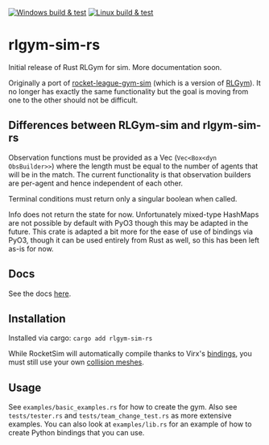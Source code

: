 [![Windows build & test](https://github.com/JeffA233/rlgym-sim-rs/actions/workflows/rust_compile_win.yml/badge.svg)](https://github.com/JeffA233/rlgym-sim-rs/actions/workflows/rust_compile_win.yml) [![Linux build & test](https://github.com/JeffA233/rlgym-sim-rs/actions/workflows/rust_compile_linux.yml/badge.svg)](https://github.com/JeffA233/rlgym-sim-rs/actions/workflows/rust_compile_linux.yml)
# rlgym-sim-rs
Initial release of Rust RLGym for sim. More documentation soon.

Originally a port of [rocket-league-gym-sim](https://github.com/AechPro/rocket-league-gym-sim/tree/main) (which is a version of [RLGym](https://www.rlgym.org)). It no longer has exactly the same functionality but the goal is moving from one to the other should not be difficult. 

## Differences between RLGym-sim and rlgym-sim-rs
Observation functions must be provided as a Vec (`Vec<Box<dyn ObsBuilder>>`) where the length must be equal to the number of agents that will be in the match. The current functionality is that observation builders are per-agent and hence independent of each other.

Terminal conditions must return only a singular boolean when called.

Info does not return the state for now. Unfortunately mixed-type HashMaps are not possible by default with PyO3 though this may be adapted in the future. This crate is adapted a bit more for the ease of use of bindings via PyO3, though it can be used entirely from Rust as well, so this has been left as-is for now.

## Docs
See the docs [here](https://docs.rs/rlgym_sim_rs/latest/rlgym_sim_rs/).

## Installation
Installed via cargo: `cargo add rlgym-sim-rs`

While RocketSim will automatically compile thanks to Virx's [bindings](https://github.com/VirxEC/rocketsim-rs), you must still use your own [collision meshes](https://github.com/ZealanL/RocketSim#installation).

## Usage
See `examples/basic_examples.rs` for how to create the gym. Also see `tests/tester.rs` and `tests/team_change_test.rs` as more extensive examples. You can also look at `examples/lib.rs` for an example of how to create Python bindings that you can use.

